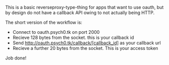 This is a basic reverseproxy-type-thing for apps that want to use oauth, but by
design do not have a callback API owing to not actually being HTTP.

The short version of the workflow is:

- Connect to oauth.psych0.tk on port 2000
- Recieve 128 bytes from the socket. this is your callback id
- Send http://oauth.psych0.tk/callback/[callback_id] as your callback url
- Recieve a further 20 bytes from the socket. This is your access token

Job done!
